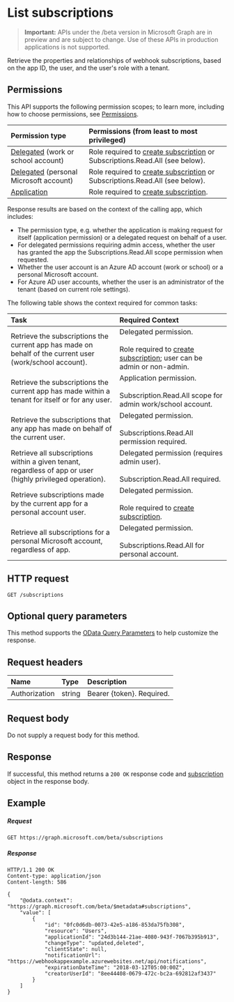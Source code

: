 # List subscriptions

> **Important:** APIs under the /beta version in Microsoft Graph are in preview and are subject to change. Use of these APIs in production applications is not supported.

Retrieve the properties and relationships of webhook subscriptions, based on the app ID, the user, and the user's role with a tenant.

## Permissions

This API supports the following permission scopes; to learn more, including how to choose permissions, see [Permissions](../../../concepts/permissions_reference.md).

| Permission type  | Permissions (from least to most privileged)  |
|:---------------- |:-------------------------------------------- |
| [Delegated](../../../concepts/auth_v2_user.md) (work or school account) | Role required to [create subscription](subscription_get.md) or Subscriptions.Read.All (see below). |
| [Delegated](../../../concepts/auth_v2_user.md) (personal Microsoft account) | Role required to [create subscription](./subscription_get.md) or Subscriptions.Read.All (see below). |
| [Application](../../../concepts/auth_v2_service.md) | Role required to [create subscription](./subscription_get.md). |

Response results are based on the context of the calling app, which includes:

- The permission type, e.g. whether the application is making request for itself (application permission) or a delegated request on behalf of a user.
- For delegated permissions requiring admin access, whether the user has granted the app the Subscriptions.Read.All scope permission when requested.
- Whether the user account is an Azure AD account (work or school) or a personal Microsoft account.
- For Azure AD user accounts, whether the user is an administrator of the tenant (based on current role settings).

The following table shows the context required for common tasks:

| Task | Required Context |
|:-----|:---------------- |
| Retrieve the subscriptions the current app has made on behalf of the current user (work/school account). | Delegated permission.<br/><br/>Role required to [create subscription](subscription_get.md); user can be admin or non-admin.|
| Retrieve the subscriptions the current app has made within a tenant for itself or for any user. | Application permission.<br /><br />Subscription.Read.All scope for admin work/school account. |
| Retrieve the subscriptions that any app has made on behalf of the current user. | Delegated permission.<br /><br/>Subscriptions.Read.All permission required.|
| Retrieve all subscriptions within a given tenant, regardless of app or user (highly privileged operation). | Delegated permission (requires admin user).<br /><br/>Subscription.Read.All required. |
| Retrieve subscriptions made by the current app for a personal account user. | Delegated permission.<br /><br/>Role required to [create subscription](subscription_get.md).| 
| Retrieve all subscriptions for a personal Microsoft account, regardless of app. | Delegated permission.<br /><br/>Subscriptions.Read.All for personal account. |

## HTTP request
<!-- { "blockType": "ignored" } -->
```http
GET /subscriptions
```
## Optional query parameters
This method supports the [OData Query Parameters](http://developer.microsoft.com/en-us/graph/docs/overview/query_parameters) to help customize the response.

## Request headers
| Name       | Type | Description|
|:-----------|:------|:----------|
| Authorization  | string  | Bearer {token}. Required. |

## Request body
Do not supply a request body for this method.

## Response

If successful, this method returns a `200 OK` response code and [subscription](../resources/subscription.md) object in the response body.
## Example
##### Request
<!-- {
  "blockType": "request",
  "name": "get_subscriptions"
}-->
```http
GET https://graph.microsoft.com/beta/subscriptions
```
##### Response
<!-- {
  "blockType": "response",
  "truncated": false,
  "@odata.type": "microsoft.graph.subscription",
  "isCollection": true
} -->
```http
HTTP/1.1 200 OK
Content-type: application/json
Content-length: 586

{
    "@odata.context": "https://graph.microsoft.com/beta/$metadata#subscriptions",
    "value": [
        {
            "id": "0fc0d6db-0073-42e5-a186-853da75fb308",
            "resource": "Users",
            "applicationId": "24d3b144-21ae-4080-943f-7067b395b913",
            "changeType": "updated,deleted",
            "clientState": null,
            "notificationUrl": "https://webhookappexample.azurewebsites.net/api/notifications",
            "expirationDateTime": "2018-03-12T05:00:00Z",
            "creatorUserId": "8ee44408-0679-472c-bc2a-692812af3437"
        }
    ]
}
```

<!-- uuid: 8fcb5dbc-d5aa-4681-8e31-b001d5168d79
2015-10-25 14:57:30 UTC -->
<!-- {
  "type": "#page.annotation",
  "description": "List subscriptions",
  "keywords": "",
  "section": "documentation",
  "tocPath": ""
}-->
